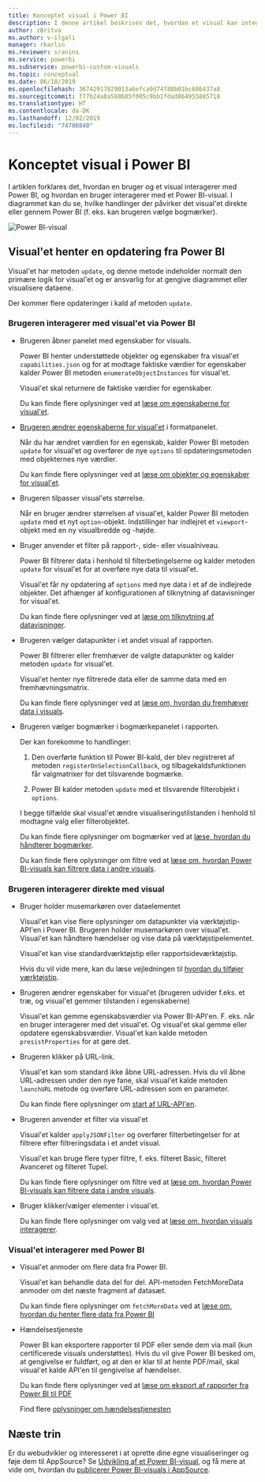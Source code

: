 ```yaml
---
title: Konceptet visual i Power BI
description: I denne artikel beskrives det, hvordan et visual kan integreres med Power BI
author: zBritva
ms.author: v-ilgali
manager: rkarlin
ms.reviewer: sranins
ms.service: powerbi
ms.subservice: powerbi-custom-visuals
ms.topic: conceptual
ms.date: 06/18/2019
ms.openlocfilehash: 36742917829013a6efca9d74f88b01bc686437a8
ms.sourcegitcommit: f77b24a8a588605f005c9bb1fdad864955885718
ms.translationtype: HT
ms.contentlocale: da-DK
ms.lasthandoff: 12/02/2019
ms.locfileid: "74700840"
---
```

# <a name="power-bi-visual-concept"></a>Konceptet visual i Power BI

I artiklen forklares det, hvordan en bruger og et visual interagerer med Power BI, og hvordan en bruger interagerer med et Power BI-visual. I diagrammet kan du se, hvilke handlinger der påvirker det visual'et direkte eller gennem Power BI (f. eks. kan brugeren vælge bogmærker).

![Power BI-visual](./media/visual-concept.svg)

## <a name="the-visual-gets-update-from-power-bi"></a>Visual'et henter en opdatering fra Power BI

Visual'et har metoden `update`, og denne metode indeholder normalt den primære logik for visual'et og er ansvarlig for at gengive diagrammet eller visualisere dataene.

Der kommer flere opdateringer i kald af metoden `update`.

### <a name="user-interacts-with-visual-through-power-bi"></a>Brugeren interagerer med visual'et via Power BI

* Brugeren åbner panelet med egenskaber for visuals.

    Power BI henter understøttede objekter og egenskaber fra visual'et `capabilities.json` og for at modtage faktiske værdier for egenskaber kalder Power BI metoden `enumerateObjectInstances` for visual'et.

    Visual'et skal returnere de faktiske værdier for egenskaber.

    Du kan finde flere oplysninger ved at [læse om egenskaberne for visual'et](capabilities.md).

* [Brugeren ændrer egenskaberne for visual'et](../../visuals/power-bi-visualization-customize-title-background-and-legend.md) i formatpanelet.

    Når du har ændret værdien for en egenskab, kalder Power BI metoden `update` for visual'et og overfører de nye `options` til opdateringsmetoden med objekternes nye værdier.

    Du kan finde flere oplysninger ved at [læse om objekter og egenskaber for visual'et](objects-properties.md).

* Brugeren tilpasser visual'ets størrelse.

    Når en bruger ændrer størrelsen af visual'et, kalder Power BI metoden `update` med et nyt `option`-objekt. Indstillinger har indlejret et `viewport`-objekt med en ny visualbredde og -højde.

* Bruger anvender et filter på rapport-, side- eller visualniveau.

    Power BI filtrerer data i henhold til filterbetingelserne og kalder metoden `update` for visual'et for at overføre nye data til visual'et.

    Visual'et får ny opdatering af `options` med nye data i et af de indlejrede objekter. Det afhænger af konfigurationen af tilknytning af datavisninger for visual'et.

    Du kan finde flere oplysninger ved at [læse om tilknytning af datavisninger](dataview-mappings.md).

* Brugeren vælger datapunkter i et andet visual af rapporten.

    Power BI filtrerer eller fremhæver de valgte datapunkter og kalder metoden `update` for visual'et.

    Visual'et henter nye filtrerede data eller de samme data med en fremhævningsmatrix.

    Du kan finde flere oplysninger ved at [læse om, hvordan du fremhæver data i visuals](highlight.md).

* Brugeren vælger bogmærker i bogmærkepanelet i rapporten.

    Der kan forekomme to handlinger:

    1. Den overførte funktion til Power BI-kald, der blev registreret af metoden `registerOnSelectionCallback`, og tilbagekaldsfunktionen får valgmatrixer for det tilsvarende bogmærke.

    2. Power BI kalder metoden `update` med et tilsvarende filterobjekt i `options`.

    I begge tilfælde skal visual'et ændre visualiseringstilstanden i henhold til modtagne valg eller filterobjektet.

    Du kan finde flere oplysninger om bogmærker ved at [læse, hvordan du håndterer bogmærker](filter-api.md).

    Du kan finde flere oplysninger om filtre ved at [læse om, hvordan Power BI-visuals kan filtrere data i andre visuals](filter-api.md).

### <a name="user-interacts-with-visual-directly"></a>Brugeren interagerer direkte med visual

* Bruger holder musemarkøren over dataelementet

    Visual'et kan vise flere oplysninger om datapunkter via værktøjstip-API'en i Power BI.
    Brugeren holder musemarkøren over visual'et. Visual'et kan håndtere hændelser og vise data på værktøjstipelementet.

    Visual'et kan vise standardværktøjstip eller rapportsideværktøjstip.

    Hvis du vil vide mere, kan du læse vejledningen til [hvordan du tilføjer værktøjstip](add-tooltips.md).

* Brugeren ændrer egenskaber for visual'et (brugeren udvider f.eks. et træ, og visual'et gemmer tilstanden i egenskaberne)

    Visual'et kan gemme egenskabsværdier via Power BI-API'en. F. eks. når en bruger interagerer med det visual'et. Og visual'et skal gemme eller opdatere egenskabsværdier. Visual'et kan kalde metoden `presistProperties` for at gøre det.

* Brugeren klikker på URL-link.

    Visual'et kan som standard ikke åbne URL-adressen. Hvis du vil åbne URL-adressen under den nye fane, skal visual'et kalde metoden `launchURL` metode og overføre URL-adressen som en parameter.

    Du kan finde flere oplysninger om [start af URL-API'en](launch-url.md).

* Brugeren anvender et filter via visual'et

    Visual'et kalder `applyJSONFilter` og overfører filterbetingelser for at filtrere efter filtreringsdata i et andet visual.

    Visual'et kan bruge flere typer filtre, f. eks. filteret Basic, filteret Avanceret og filteret Tupel.

    Du kan finde flere oplysninger om filtre ved at [læse om, hvordan Power BI-visuals kan filtrere data i andre visuals](filter-api.md).

* Bruger klikker/vælger elementer i visual'et.

    Du kan finde flere oplysninger om valg ved at [læse om, hvordan visuals interagerer](selection-api.md).

### <a name="the-visual-interacts-with-power-bi"></a>Visual'et interagerer med Power BI

* Visual'et anmoder om flere data fra Power BI.

    Visual'et kan behandle data del for del. API-metoden FetchMoreData anmoder om det næste fragment af datasæt.

    Du kan finde flere oplysninger om `fetchMoreData` ved at [læse om, hvordan du henter flere data fra Power BI](fetch-more-data.md)

* Hændelsestjeneste

    Power BI kan eksportere rapporter til PDF eller sende dem via mail (kun certificerede visuals understøttes). Hvis du vil give Power BI besked om, at gengivelse er fuldført, og at den er klar til at hente PDF/mail, skal visual'et kalde API'en til gengivelse af hændelser.

    Du kan finde flere oplysninger ved at [læse om eksport af rapporter fra Power BI til PDF](../../consumer/end-user-pdf.md)

    Find flere [oplysninger om hændelsestjenesten](event-service.md)

## <a name="next-steps"></a>Næste trin

Er du webudvikler og interesseret i at oprette dine egne visualiseringer og føje dem til AppSource? Se [Udvikling af et Power BI-visual](./custom-visual-develop-tutorial.md), og få mere at vide om, hvordan du [publicerer Power BI-visuals i AppSource](../office-store.md).

